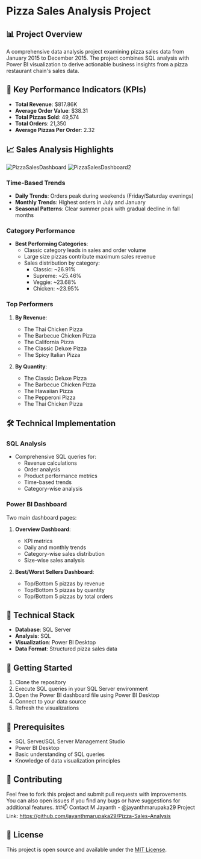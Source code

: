 # Pizza Sales Analysis Project

## 📊 Project Overview
A comprehensive data analysis project examining pizza sales data from January 2015 to December 2015. The project combines SQL analysis with Power BI visualization to derive actionable business insights from a pizza restaurant chain's sales data.

## 🎯 Key Performance Indicators (KPIs)
- **Total Revenue**: $817.86K
- **Average Order Value**: $38.31
- **Total Pizzas Sold**: 49,574
- **Total Orders**: 21,350
- **Average Pizzas Per Order**: 2.32

## 📈 Sales Analysis Highlights

![PizzaSalesDashboard](https://github.com/user-attachments/assets/7c3dfd3a-fe43-4b82-8834-a1b5a94a128e)
![PizzaSalesDashboard2](https://github.com/user-attachments/assets/61ab979e-3ce3-4ce3-a121-c4ca9cb96713)

### Time-Based Trends
- **Daily Trends**: Orders peak during weekends (Friday/Saturday evenings)
- **Monthly Trends**: Highest orders in July and January
- **Seasonal Patterns**: Clear summer peak with gradual decline in fall months

### Category Performance
- **Best Performing Categories**:
  - Classic category leads in sales and order volume
  - Large size pizzas contribute maximum sales revenue
  - Sales distribution by category:
    - Classic: ~26.91%
    - Supreme: ~25.46%
    - Veggie: ~23.68%
    - Chicken: ~23.95%

### Top Performers
1. **By Revenue**:
   - The Thai Chicken Pizza
   - The Barbecue Chicken Pizza
   - The California Pizza
   - The Classic Deluxe Pizza
   - The Spicy Italian Pizza

2. **By Quantity**:
   - The Classic Deluxe Pizza
   - The Barbecue Chicken Pizza
   - The Hawaiian Pizza
   - The Pepperoni Pizza
   - The Thai Chicken Pizza

## 🛠️ Technical Implementation

### SQL Analysis
- Comprehensive SQL queries for:
  - Revenue calculations
  - Order analysis
  - Product performance metrics
  - Time-based trends
  - Category-wise analysis

### Power BI Dashboard
Two main dashboard pages:
1. **Overview Dashboard**:
   - KPI metrics
   - Daily and monthly trends
   - Category-wise sales distribution
   - Size-wise sales analysis

2. **Best/Worst Sellers Dashboard**:
   - Top/Bottom 5 pizzas by revenue
   - Top/Bottom 5 pizzas by quantity
   - Top/Bottom 5 pizzas by total orders

## 🔧 Technical Stack
- **Database**: SQL Server
- **Analysis**: SQL
- **Visualization**: Power BI Desktop
- **Data Format**: Structured pizza sales data


## 🚀 Getting Started
1. Clone the repository
2. Execute SQL queries in your SQL Server environment
3. Open the Power BI dashboard file using Power BI Desktop
4. Connect to your data source
5. Refresh the visualizations

## 📝 Prerequisites
- SQL Server/SQL Server Management Studio
- Power BI Desktop
- Basic understanding of SQL queries
- Knowledge of data visualization principles

## 🤝 Contributing
Feel free to fork this project and submit pull requests with improvements. You can also open issues if you find any bugs or have suggestions for additional features.
##📫 Contact
M Jayanth - @jayanthmarupaka29
Project Link: https://github.com/jayanthmarupaka29/Pizza-Sales-Analysis


## 📜 License
This project is open source and available under the [MIT License](LICENSE).

